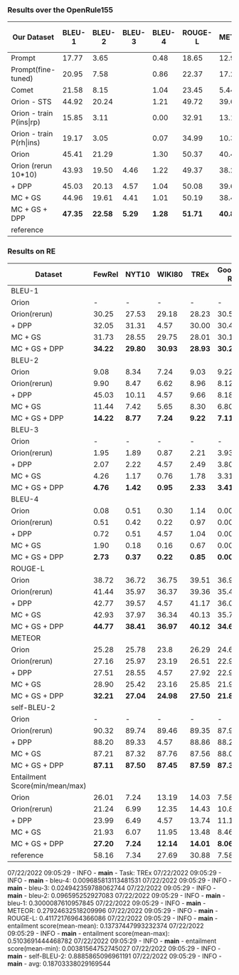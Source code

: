 ### Results over the OpenRule155
| Our Dataset                   | BLEU-1 | BLEU-2 | BLEU-3 | BLEU-4 | ROUGE-L | METEOR | self-BLEU-2| entailment score|
| ----                          | ----   | ----   |  ----  | ----   | ----    | ----   | ----       | ----            |
|Prompt                         | 17.77  | 3.65   |        |  0.48  |  18.65  | 12.94  |    86.63   |                 |
|Prompt(fine-tuned)             | 20.95  | 7.58   |        |  0.86  |  22.37  | 17.24  |  **82.13** |                 |                
|Comet                          | 21.58  | 8.15   |        |  1.04  |  23.45  | 5.44   |    90.78   |                 |
|Orion - STS                    | 44.92  | 20.24  |        |  1.21  |  49.72  | 39.68  |    89.84   |                 |
|Orion - train P(ins\|rp)       | 15.85  | 3.11   |        |  0.00  |  32.91  | 13.19  |    90.29   |                 |
|Orion - train P(rh\|ins)       | 19.17  | 3.05   |        |  0.07  |  34.99  | 10.30  |    83.54   |                 |
|Orion                          | 45.41  | 21.29  |        |  1.30  |  50.37  | 40.41  |    90.94   |                 |
|Orion (rerun 10*10)            | 43.93  | 19.50  |  4.46  |  1.22  |  49.37  | 38.25  |    89.62   |     23.29       |
|        + DPP                  | 45.03  | 20.13  |  4.57  |  1.04  |  50.08  | 39.61  |    88.95   |     21.74       |
|MC + GS                        | 44.96  | 19.61  |  4.41  |  1.01  |  50.19  | 38.48  |    88.13   |     22.73       |
|MC + GS + DPP                  |**47.35**|**22.58**|**5.29**|**1.28**|**51.71**|**40.84**| 89.07   |   **24.27**     |  
|reference                      |        |        |   |     |         |        |            |     37.07       |   


### Results on RE
|     Dataset                 | FewRel | NYT10  | WIKI80 | TREx    | Google-RE | SemEval    |
| ----                        | ----   | ----   | ----   | ----    | ----      | ----       |
|                           BLEU-1                                                          |
|Orion                        |  -      |   -   |      -  |     -   |      -  |   -     |
|Orion(rerun)                 |  30.25   | 27.53  |  29.18 |  28.23 |  30.51  |  31.52  |
|        + DPP                  | 32.05  | 31.31  |  4.57  |  30.00  |  30.43  | 31.25  |
|MC + GS                        | 31.73  | 28.55  |  29.75  |  28.01  |  30.18  | 29.27  |
|MC + GS + DPP                  |**34.22**|**29.80**|**30.93**|**28.93**|**30.25**|**29.43**|
|                           BLEU-2                                                          |
|Orion                        |  9.08   |  8.34   |  7.24  |  9.03   |  9.22  |  5.69  |
|Orion(rerun)                 |  9.90   |  8.47   |  6.62  |  8.96   |  8.12  |  6.68  |
|        + DPP                  | 45.03  | 10.11  |  4.57  |  9.66  |  8.18  | 6.92  |
|MC + GS                        | 11.44  | 7.42  |  5.65  |  8.30  |  6.80  |  4.63  |
|MC + GS + DPP                  |**14.22**|**8.77**|**7.24**|**9.22**|**7.11**|**4.29**| 
|                           BLEU-3                                                          |
|Orion                        |    -   |      -   |    -  |     -   |    -   |     -    |
|Orion(rerun)                 |   1.95   |  1.89   |  0.87  |  2.21   |  3.93  |  0.75  |
|        + DPP                  | 2.07  | 2.22  |  4.57  |  2.49  |  3.80  | 0.75  |  
|MC + GS                        | 4.26  |  1.17  |  0.76  |  1.78  |   3.31  | 0.37  |  
|MC + GS + DPP                  |**4.76**|**1.42**|**0.95**|**2.33**|**3.41**|**0.00**|
|                           BLEU-4                                                        |
|Orion                        |  0.08  |  0.51  |  0.30  |  1.14  |  0.00  | 0.00       |
|Orion(rerun)                 |  0.51   |  0.42   |  0.22  |  0.97   |  0.00  |  0.00   |
|        + DPP                  | 0.72  | 0.51  |  4.57  |  1.04  |  0.00  | 0.00  | 
|MC + GS                        | 1.90  |  0.18  |  0.16  |  0.67  |   0.00  | 0.00  | 
|MC + GS + DPP                  |**2.73**|**0.37**|**0.22**|**0.85**|**0.00**|**0.00**|
|                           ROUGE-L                                                       |
|Orion                        |  38.72  |  36.72  |  36.75  |  39.51  |  36.93  |  37.90  |
|Orion(rerun)                 |  41.44   |  35.97 |  36.37  |  39.36 |  35.47  |  39.54  |
|        + DPP                  | 42.77  | 39.57  |  4.57  |  41.17  |  36.05  | 39.69  | 
|MC + GS                        | 42.93  | 37.97  |  36.34  |  40.13  |  35.76  | 38.16  | 
|MC + GS + DPP                  |**44.77**|**38.41**|**36.97**|**40.12**|**34.62**|**37.33**| 
|                           METEOR                                                         |
|Orion                        |  25.28  |  25.78  |  23.8   |  26.29   |  24.67  |  26.71  |
|Orion(rerun)                 |  27.16   |  25.97 |  23.19  |  26.51   |  22.98  |  28.23  |
|        + DPP                  | 27.51  | 28.55  |  4.57  |  27.92  |  22.92  | 28.04  | 
|MC + GS                        | 28.90  | 25.42  |  23.16 |  25.85  |  21.90  | 24.66  |
|MC + GS + DPP                  |**32.21**|**27.04**|**24.98**|**27.50**|**21.85**|**24.94**| 
|                           self-BLEU-2                                                    |
|Orion                        |     -    |   -     |   -     |  -       |  -     |    -    |
|Orion(rerun)                 |  90.32   |  89.74 |  89.46  |  89.35  |  87.92  |  88.35  |
|        + DPP                  | 88.20  | 89.33  |  4.57  |  88.86  |  88.29  | 88.21  | 
|MC + GS                        | 87.21  |  87.32  |  87.76  |  87.56  |  88.00  | 87.40  | 
|MC + GS + DPP                  |**87.11**|**87.50**|**87.45**|**87.59**|**87.38**|**87.16**|
|                           Entailment Score(min/mean/max)                                 |
|Orion                        |  26.01   |  7.24   |   13.19   |  14.03  |  7.58   |  9.86   |
|Orion(rerun)                 |  21.24   |  6.99   |  12.35   |  14.43  |  10.85   |  11.04   |
|        + DPP                  | 23.99   | 6.49  |  4.57     |  13.74   |  11.13   | 12.49  |  
|MC + GS                        | 21.93  |  6.07  |  11.95    |  13.48  |  8.46    |  8.07  |  
|MC + GS + DPP                  |**27.20**|**7.24**|**12.14**|**14.01**|**8.06**|**8.48**|  
|reference                    |  58.16  |  7.34    |  27.69  |  30.88 |  7.58  |  30.56 |

07/22/2022 09:05:29 - INFO - __main__ - Task: TREx
07/22/2022 09:05:29 - INFO - __main__ - bleu-4: 0.009685813113481531
07/22/2022 09:05:29 - INFO - __main__ - bleu-3: 0.024942359788062744
07/22/2022 09:05:29 - INFO - __main__ - bleu-2: 0.096595252927083
07/22/2022 09:05:29 - INFO - __main__ - bleu-1: 0.3000087610957845
07/22/2022 09:05:29 - INFO - __main__ - METEOR: 0.27924632518209996
07/22/2022 09:05:29 - INFO - __main__ - ROUGE-L: 0.41172176964366086
07/22/2022 09:05:29 - INFO - __main__ - entailment score(mean-mean): 0.13737447993232374
07/22/2022 09:05:29 - INFO - __main__ - entailment score(mean-max): 0.5103691444468782
07/22/2022 09:05:29 - INFO - __main__ - entailment score(mean-min): 0.00381564752745027
07/22/2022 09:05:29 - INFO - __main__ - self-BLEU-2: 0.8885865096961191
07/22/2022 09:05:29 - INFO - __main__ - avg: 0.18703338029169544